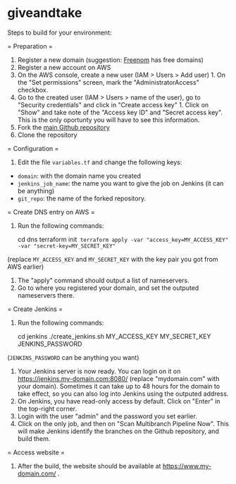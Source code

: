 # giveandtake

Steps to build for your environment:

= Preparation =

1. Register a new domain (suggestion: [Freenom](https://freenom.com/) has free domains)
1. Register a new account on AWS
  1. On the AWS console, create a new user (IAM > Users > Add user)
    1. On the "Set permissions" screen, mark the "AdministratorAccess" checkbox.
  1. Go to the created user (IAM > Users > name of the user), go to "Security credentials" and click in
     "Create access key"
    1. Click on "Show" and take note of the "Access key ID" and "Secret access key". This is the only
     oportunty you will have to see this information.
1. Fork the [main Github repository](https://github.com/andrenho/giveandtake)
1. Clone the repository

= Configuration =

1. Edit the file `variables.tf` and change the following keys:
  - `domain`: with the domain name you created
  - `jenkins_job_name`: the name you want to give the job on Jenkins (it can be anything)
  - `git_repo`: the name of the forked repository.

= Create DNS entry on AWS =

1. Run the following commands:

	cd dns
	terraform init`
	terraform apply -var "access_key=MY_ACCESS_KEY" -var "secret-key=MY_SECRET_KEY"`

(replace `MY_ACCESS_KEY` and `MY_SECRET_KEY` with the key pair you got from AWS earlier)

1. The "apply" command should output a list of nameservers.
1. Go to where you registered your domain, and set the outputed nameservers there.

= Create Jenkins =

1. Run the following commands:

	cd jenkins
	./create_jenkins.sh MY_ACCESS_KEY MY_SECRET_KEY JENKINS_PASSWORD

(`JENKINS_PASSWORD` can be anything you want)

1. Your Jenkins server is now ready. You can login on it on https://jenkins.my-domain.com:8080/ 
   (replace "mydomain.com" with your domain). Sometimes it can take up to 48 hours for the domain
   to take effect, so you can also log into Jenkins using the outputed address.
1. On Jenkins, you have read-only access by default. Click on "Enter" in the top-right corner.
1. Login with the user "admin" and the password you set earlier.
1. Click on the only job, and then on "Scan Multibranch Pipeline Now". This will make Jenkins identify
   the branches on the Github repository, and build them.

= Access website =

1. After the build, the website should be available at https://www.my-domain.com/ .
